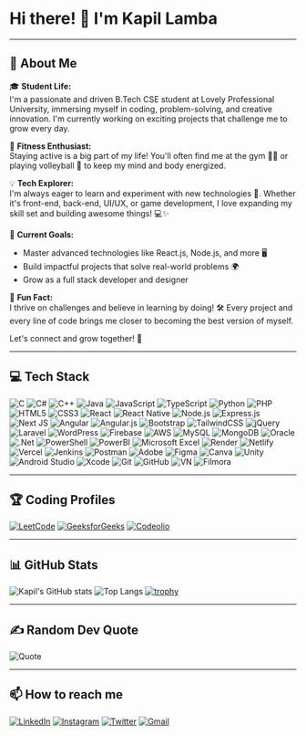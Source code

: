# Hi there! 👋 I'm Kapil Lamba

---

## 💫 About Me

🎓 **Student Life:**  
I'm a passionate and driven B.Tech CSE student at Lovely Professional University, immersing myself in coding, problem-solving, and creative innovation. I'm currently working on exciting projects that challenge me to grow every day.

💪 **Fitness Enthusiast:**  
Staying active is a big part of my life! You'll often find me at the gym 🏋️‍♂️ or playing volleyball 🏐 to keep my mind and body energized.

💡 **Tech Explorer:**  
I'm always eager to learn and experiment with new technologies 🚀. Whether it's front-end, back-end, UI/UX, or game development, I love expanding my skill set and building awesome things! 💻✨

🌱 **Current Goals:**
- Master advanced technologies like React.js, Node.js, and more 🖥️
- Build impactful projects that solve real-world problems 🌍
- Grow as a full stack developer and designer

🌟 **Fun Fact:**  
I thrive on challenges and believe in learning by doing! 🛠️ Every project and every line of code brings me closer to becoming the best version of myself.

Let's connect and grow together! 🚀

---


## 💻 Tech Stack

![C](https://img.shields.io/badge/C-00599C?style=for-the-badge&logo=c&logoColor=white)
![C#](https://img.shields.io/badge/C%23-239120?style=for-the-badge&logo=c-sharp&logoColor=white)
![C++](https://img.shields.io/badge/C++-00599C?style=for-the-badge&logo=c%2B%2B&logoColor=white)
![Java](https://img.shields.io/badge/Java-ED8B00?style=for-the-badge&logo=java&logoColor=white)
![JavaScript](https://img.shields.io/badge/JavaScript-F7DF1E?style=for-the-badge&logo=javascript&logoColor=black)
![TypeScript](https://img.shields.io/badge/TypeScript-007ACC?style=for-the-badge&logo=typescript&logoColor=white)
![Python](https://img.shields.io/badge/Python-3776AB?style=for-the-badge&logo=python&logoColor=white)
![PHP](https://img.shields.io/badge/PHP-777BB4?style=for-the-badge&logo=php&logoColor=white)
![HTML5](https://img.shields.io/badge/HTML5-E34F26?style=for-the-badge&logo=html5&logoColor=white)
![CSS3](https://img.shields.io/badge/CSS3-1572B6?style=for-the-badge&logo=css3&logoColor=white)
![React](https://img.shields.io/badge/React-20232A?style=for-the-badge&logo=react&logoColor=61DAFB)
![React Native](https://img.shields.io/badge/React_Native-20232A?style=for-the-badge&logo=react&logoColor=61DAFB)
![Node.js](https://img.shields.io/badge/Node.js-339933?style=for-the-badge&logo=nodedotjs&logoColor=white)
![Express.js](https://img.shields.io/badge/Express.js-404D59?style=for-the-badge)
![Next JS](https://img.shields.io/badge/Next%20JS-000000?style=for-the-badge&logo=next.js&logoColor=white)
![Angular](https://img.shields.io/badge/Angular-DD0031?style=for-the-badge&logo=angular&logoColor=white)
![Angular.js](https://img.shields.io/badge/Angular.js-E23237?style=for-the-badge&logo=angularjs&logoColor=white)
![Bootstrap](https://img.shields.io/badge/Bootstrap-563D7C?style=for-the-badge&logo=bootstrap&logoColor=white)
![TailwindCSS](https://img.shields.io/badge/TailwindCSS-38B2AC?style=for-the-badge&logo=tailwind-css&logoColor=white)
![jQuery](https://img.shields.io/badge/jQuery-0769AD?style=for-the-badge&logo=jquery&logoColor=white)
![Laravel](https://img.shields.io/badge/Laravel-FF2D20?style=for-the-badge&logo=laravel&logoColor=white)
![WordPress](https://img.shields.io/badge/WordPress-21759B?style=for-the-badge&logo=wordpress&logoColor=white)
![Firebase](https://img.shields.io/badge/Firebase-FFCA28?style=for-the-badge&logo=firebase&logoColor=black)
![AWS](https://img.shields.io/badge/AWS-232F3E?style=for-the-badge&logo=amazon-aws&logoColor=white)
![MySQL](https://img.shields.io/badge/MySQL-4479A1?style=for-the-badge&logo=mysql&logoColor=white)
![MongoDB](https://img.shields.io/badge/MongoDB-4EA94B?style=for-the-badge&logo=mongodb&logoColor=white)
![Oracle](https://img.shields.io/badge/Oracle-F80000?style=for-the-badge&logo=oracle&logoColor=white)
![.Net](https://img.shields.io/badge/.Net-512BD4?style=for-the-badge&logo=dotnet&logoColor=white)
![PowerShell](https://img.shields.io/badge/PowerShell-5391FE?style=for-the-badge&logo=powershell&logoColor=white)
![PowerBI](https://img.shields.io/badge/PowerBI-F2C811?style=for-the-badge&logo=powerbi&logoColor=black)
![Microsoft Excel](https://img.shields.io/badge/Microsoft_Excel-217346?style=for-the-badge&logo=microsoft-excel&logoColor=white)
![Render](https://img.shields.io/badge/Render-46E3B7?style=for-the-badge&logo=render&logoColor=white)
![Netlify](https://img.shields.io/badge/Netlify-00C7B7?style=for-the-badge&logo=netlify&logoColor=white)
![Vercel](https://img.shields.io/badge/Vercel-000000?style=for-the-badge&logo=vercel&logoColor=white)
![Jenkins](https://img.shields.io/badge/Jenkins-D24939?style=for-the-badge&logo=jenkins&logoColor=white)
![Postman](https://img.shields.io/badge/Postman-FF6C37?style=for-the-badge&logo=postman&logoColor=white)
![Adobe](https://img.shields.io/badge/Adobe-FF0000?style=for-the-badge&logo=adobe&logoColor=white)
![Figma](https://img.shields.io/badge/Figma-F24E1E?style=for-the-badge&logo=figma&logoColor=white)
![Canva](https://img.shields.io/badge/Canva-00C4CC?style=for-the-badge&logo=canva&logoColor=white)
![Unity](https://img.shields.io/badge/Unity-000000?style=for-the-badge&logo=unity&logoColor=white)
![Android Studio](https://img.shields.io/badge/Android_Studio-3DDC84?style=for-the-badge&logo=android-studio&logoColor=white)
![Xcode](https://img.shields.io/badge/Xcode-1575F9?style=for-the-badge&logo=xcode&logoColor=white)
![Git](https://img.shields.io/badge/Git-F05032?style=for-the-badge&logo=git&logoColor=white)
![GitHub](https://img.shields.io/badge/GitHub-181717?style=for-the-badge&logo=github&logoColor=white)
![VN](https://img.shields.io/badge/VN-000000?style=for-the-badge)
![Filmora](https://img.shields.io/badge/Filmora-00BDAE?style=for-the-badge)
<!-- Add more as needed -->

---

## 🏆 Coding Profiles

[![LeetCode](https://img.shields.io/badge/LeetCode-FFA116?style=for-the-badge&logo=leetcode&logoColor=black)](https://leetcode.com/kapillamba08/)
[![GeeksforGeeks](https://img.shields.io/badge/GeeksforGeeks-0F9D58?style=for-the-badge&logo=geeksforgeeks&logoColor=white)](https://auth.geeksforgeeks.org/user/kapillamba08/profile)
[![Codeolio](https://img.shields.io/badge/Codeolio-1A1A1A?style=for-the-badge&logo=data:image/svg+xml;base64,PHN2ZyBmaWxsPSIjRkZGIiBoZWlnaHQ9IjI0IiB2aWV3Qm94PSIwIDAgMjQgMjQiIHdpZHRoPSIyNCIgeG1sbnM9Imh0dHA6Ly93d3cudzMub3JnLzIwMDAvc3ZnIj48cGF0aCBkPSJNMTIgMmM1LjUyIDAgMTAgNC40OCAxMCAxMCAwIDUuNTItNC40OCAxMC0xMCAxMC01LjUyIDAtMTAtNC40OC0xMC0xMCAwLTUuNTIgNC40OC0xMCAxMC0xMHptMCAyQyA2LjQ4IDQgNCA2LjQ4IDQgMTJzMi40OCA4IDggOCA4LTIuNDggOC04LTIuNDgtOC04eiIvPjwvc3ZnPg==&logoColor=white)](https://codeolio.io/kapillamba08)

---

## 📊 GitHub Stats

![Kapil's GitHub stats](https://github-readme-stats.vercel.app/api?username=kapillamba08&show_icons=true&theme=radical)
![Top Langs](https://github-readme-stats.vercel.app/api/top-langs/?username=kapillamba08&layout=compact)
[![trophy](https://github-profile-trophy.vercel.app/?username=kapillamba08)](https://github.com/ryo-ma/github-profile-trophy)

---

## ✍️ Random Dev Quote

![Quote](https://quotes-github-readme.vercel.app/api?type=horizontal&theme=radical)

---

## 📫 How to reach me

[![LinkedIn](https://img.shields.io/badge/LinkedIn-0077B5?style=for-the-badge&logo=linkedin&logoColor=white)](https://www.linkedin.com/in/kapillamba007/)
[![Instagram](https://img.shields.io/badge/Instagram-E4405F?style=for-the-badge&logo=instagram&logoColor=white)](https://instagram.com/kapillamba07)
[![Twitter](https://img.shields.io/badge/Twitter-1DA1F2?style=for-the-badge&logo=twitter&logoColor=white)](https://twitter.com/_kapillamba07)
[![Gmail](https://img.shields.io/badge/Email-D14836?style=for-the-badge&logo=gmail&logoColor=white)](mailto:kapillamba038@gmail.com) 
